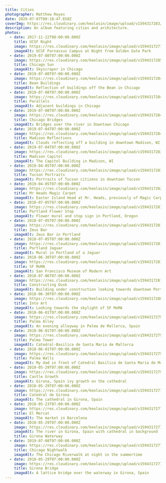```yaml
---
title: Cities
photographer: Matthew Reyes
date: 2020-07-07T00:18:47.650Z
coverImg: https://res.cloudinary.com/keolasin/image/upload/v1594317283/Cities/Tucson%20Portraits.jpg
description: An album featuring cities and architecture.
photos:
  - date: 2017-11-22T08:00:00.000Z
    title: UCSF Night
    image: https://res.cloudinary.com/keolasin/image/upload/v1594317277/Cities/UCSF%20Night.jpg
    imageAlt: UCSF Parnassus Campus at Night from Golden Gate Park
  - date: 2019-07-08T07:00:00.000Z
    image: https://res.cloudinary.com/keolasin/image/upload/v1594317285/Cities/Chicago%20Summer.jpg
    title: Chicago Sun
    imageAlt: Skyscraper in Chicago
  - date: 2019-07-08T07:00:00.000Z
    image: https://res.cloudinary.com/keolasin/image/upload/v1594317284/Cities/Bean%20City.jpg
    title: Bean Buildings
    imageAlt: Reflection of buildings off the Bean in Chicago
  - date: 2019-07-08T07:00:00.000Z
    image: https://res.cloudinary.com/keolasin/image/upload/v1594317284/Cities/Chicago%20Towers.jpg
    title: Parallels
    imageAlt: Adjacent buildings in Chicago
  - date: 2019-07-08T07:00:00.000Z
    image: https://res.cloudinary.com/keolasin/image/upload/v1594317284/Cities/Riverwalk.jpg
    title: Chicago Bridges
    imageAlt: Bridges over the river in Downtown Chicago
  - date: 2019-07-04T07:00:00.000Z
    image: https://res.cloudinary.com/keolasin/image/upload/v1594317284/Cities/Madison%20Cloud.jpg
    title: Madison Reflections
    imageAlt: Clouds reflecting off a building in downtown Madison, WI
  - date: 2019-07-04T07:00:00.000Z
    image: https://res.cloudinary.com/keolasin/image/upload/v1594317283/Cities/Madison%20Capitol.jpg
    title: Madison Capitol
    imageAlt: The Capitol Building in Madison, WI
  - date: 2019-04-05T07:00:00.000Z
    image: https://res.cloudinary.com/keolasin/image/upload/v1594317283/Cities/Tucson%20Portraits.jpg
    title: Tucson Portraits
    imageAlt: Portraits of Tucson citizens in downtown Tucson
  - date: 2019-04-05T07:00:00.000Z
    image: https://res.cloudinary.com/keolasin/image/upload/v1594317282/Cities/Magic%20Carpet%20Head.jpg
    title: Mr Heads Magic Carpet
    imageAlt: Easter Island Head at Mr. Heads, previously of Magic Carpet Golf fame
  - date: 2018-07-05T07:00:00.000Z
    image: https://res.cloudinary.com/keolasin/image/upload/v1594317281/Cities/Stop%20Alberta%20Street%20Flowers.jpg
    title: Portland Flower Stop
    imageAlt: Flower mural and stop sign in Portland, Oregon
  - date: 2018-07-05T07:00:00.000Z
    image: https://res.cloudinary.com/keolasin/image/upload/v1594317281/Cities/Zeus%20Bar.jpg
    title: Zeus Bar
    imageAlt: Zeus Bar in Portland
  - date: 2018-07-05T07:00:00.000Z
    image: https://res.cloudinary.com/keolasin/image/upload/v1594317281/Cities/Portland%20Jaguar.jpg
    title: Portland Jaguar
    imageAlt: Mural in Portland of a Jaguar
  - date: 2018-06-30T07:00:00.000Z
    image: https://res.cloudinary.com/keolasin/image/upload/v1594317281/Cities/MoMA%20Outdoors.jpg
    title: SF MoMA
    imageAlt: San Francisco Museum of Modern Art
  - date: 2018-07-06T07:00:00.000Z
    image: https://res.cloudinary.com/keolasin/image/upload/v1594317281/Cities/Constructing%20Dusk.jpg
    title: Constructing Dusk
    imageAlt: Building under construction looking towards downtown Portland, Oregon
  - date: 2018-06-30T07:00:00.000Z
    image: https://res.cloudinary.com/keolasin/image/upload/v1594317280/Cities/Into%20Art.jpg
    title: Into Art
    imageAlt: Looking towards the skylight of SF MoMA
  - date: 2018-06-01T07:00:00.000Z
    image: https://res.cloudinary.com/keolasin/image/upload/v1594317279/Cities/Palma%20Alley.jpg
    title: Palma Alley
    imageAlt: An evening alleyway in Palma de Mallorca, Spain
  - date: 2018-06-01T07:00:00.000Z
    image: https://res.cloudinary.com/keolasin/image/upload/v1594317279/Cities/Palma%20Tower.jpg
    title: Palma Tower
    imageAlt: Catedral-Basilica de Santa Maria de Mallorca
  - date: 2018-06-01T07:00:00.000Z
    image: https://res.cloudinary.com/keolasin/image/upload/v1594317279/Cities/Palma%20Walls.jpg
    title: Palma Walls
    imageAlt: My dad in front of Catedral Basilica de Santa Maria de Mallorca
  - date: 2018-05-29T07:00:00.000Z
    image: https://res.cloudinary.com/keolasin/image/upload/v1594317279/Cities/Castle%20Growth.jpg
    title: Castle Growth
    imageAlt: Girona, Spain ivy growth on the cathedral
  - date: 2018-05-29T07:00:00.000Z
    image: https://res.cloudinary.com/keolasin/image/upload/v1594317277/Cities/Girona%20Cathedral.jpg
    title: Catedral de Girona
    imageAlt: The cathedral in Girona, Spain
  - date: 2018-05-23T07:00:00.000Z
    image: https://res.cloudinary.com/keolasin/image/upload/v1594317277/Cities/El%20Mercat.jpg
    title: El Mercat
    imageAlt: The market in Barcelona
  - date: 2018-05-29T07:00:00.000Z
    image: https://res.cloudinary.com/keolasin/image/upload/v1594317277/Cities/Girona%20Waterway.jpg
    imageAlt: The river in Girona, Spain with cathedral in background
    title: Girona Waterway
  - date: 2019-07-08T07:00:00.000Z
    image: https://res.cloudinary.com/keolasin/image/upload/v1594317277/Cities/Chicago%20Nightwalk.jpg
    title: Chicago Nightwalk
    imageAlt: The Chicago Riverwalk at night in the summertime
  - date: 2018-05-29T07:00:00.000Z
    image: https://res.cloudinary.com/keolasin/image/upload/v1594317277/Cities/Girona%20Bridge.jpg
    title: Girona Bridge
    imageAlt: A lattice bridge over the waterway in Girona, Spain
---
```

